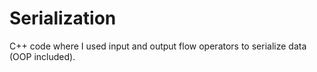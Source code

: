 # Serialization
C++ code where I used input and output flow operators to serialize data (OOP included).
